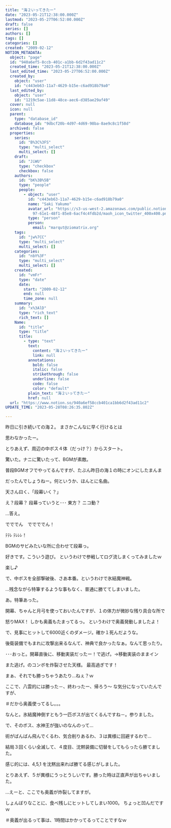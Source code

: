 ```yaml
---
title: "海２いってきたー"
date: "2023-05-21T12:38:00.000Z"
lastmod: "2023-05-27T06:52:00.000Z"
draft: false
series: []
authors: []
tags: []
categories: []
created: "2009-02-12"
NOTION_METADATA:
  object: "page"
  id: "940a6ef5-8ccb-401c-a1bb-6d2f43ad11c2"
  created_time: "2023-05-21T12:38:00.000Z"
  last_edited_time: "2023-05-27T06:52:00.000Z"
  created_by:
    object: "user"
    id: "c443eb63-11a7-4629-b15e-c6ad918b79a0"
  last_edited_by:
    object: "user"
    id: "1219c5ae-11d8-48ce-aec6-d385ae29af49"
  cover: null
  icon: null
  parent:
    type: "database_id"
    database_id: "9dbcf20b-4d97-4d69-98ba-8ae9c8c1f58d"
  archived: false
  properties:
    series:
      id: "B%3C%3FS"
      type: "multi_select"
      multi_select: []
    draft:
      id: "JiWU"
      type: "checkbox"
      checkbox: false
    authors:
      id: "bK%3B%5B"
      type: "people"
      people:
        - object: "user"
          id: "c443eb63-11a7-4629-b15e-c6ad918b79a0"
          name: "Saki Yakumo"
          avatar_url: "https://s3-us-west-2.amazonaws.com/public.notion-static.com/3ad1c4\
            97-61e1-48f1-85e8-6acf4c4fdb2d/maoh_icon_twitter_400x400.png"
          type: "person"
          person:
            email: "marqut@ziomatrix.org"
    tags:
      id: "jw%7CC"
      type: "multi_select"
      multi_select: []
    categories:
      id: "nbY%3F"
      type: "multi_select"
      multi_select: []
    created:
      id: "vmFr"
      type: "date"
      date:
        start: "2009-02-12"
        end: null
        time_zone: null
    summary:
      id: "x%3AlD"
      type: "rich_text"
      rich_text: []
    Name:
      id: "title"
      type: "title"
      title:
        - type: "text"
          text:
            content: "海２いってきたー"
            link: null
          annotations:
            bold: false
            italic: false
            strikethrough: false
            underline: false
            code: false
            color: "default"
          plain_text: "海２いってきたー"
          href: null
  url: "https://www.notion.so/940a6ef58ccb401ca1bb6d2f43ad11c2"
UPDATE_TIME: "2023-05-28T08:26:35.802Z"

---
```

<link rel="stylesheet" href="https://cdn.jsdelivr.net/npm/katex@0.16.2/dist/katex.min.css" integrity="sha384-bYdxxUwYipFNohQlHt0bjN/LCpueqWz13HufFEV1SUatKs1cm4L6fFgCi1jT643X" crossorigin="anonymous">


昨日に引き続いての海２。 まさかこんなに早く行けるとは


思わなかったー。


とりあえず、周辺の中ボス４体（だっけ？）からスタート。


驚いた。ナニに驚いたって、BGMが素敵。


普段BGMオフでやってるんですが、たぶん昨日の海１の時にオンにしたまんま


だったんでしょうねー。何というか、ほんとに名曲。


天さん曰く、「段幕いく？」


え？段幕？ 段幕っていうと･･･ 東方？ ニコ動？


…答え。


でででん　ででででん！


ﾃﾃﾚ ﾃﾚﾚﾚ！


BGMのサビみたいな所に合わせて段幕っ。


好きです。こういう遊び。 というわけで参戦してログ流しまくってみましたｗ


楽し♪


で、中ボスを全部撃破後、さあ本番。というわけで氷結魔神戦。


…残念ながら特筆するような事もなく、普通に勝ててしまいました。


あ。特筆あった。


開幕、ちゃんと月弓を使っておいたんですが、１の体力が微妙な残り具合な所で


怒りMAX！ しかも奥義もたまってるっ。 というわけで奥義発動しましたよ！


で、見事にヒットして6000近くのダメージ。確か１死んだような。


後衛装備でもまれに攻撃出来るなんて、神典で良かったなぁ。なんて思ったり。


･･･おっと。開幕直後に、移動実装だったー！で逃げ。→移動実装のままイン


また逃げ。のコンボを炸裂させた天様。 最高過ぎです！


まぁ、それでも勝っちゃうあたり…ねぇ？ｗ


ここで、八雲的には勝った－、終わったー、帰ろう～ な気分になっていたんですが、


＃だから奥義使ってるし。。。


なんと。氷結魔神倒すともう一匹ボスが出てくるんですね－。参りました。


で、そのボス、水神王が強いのなんのって…


術がばんばん飛んでくるわ、気合削りあるわ、３は異様に回避するわで…


結局３回くらい全滅して、４度目、沈黙装備に切替をしてもらったら勝てました。


感じ的には、4,5,1 を沈黙出来れば勝てる感じがしました。


とりあえず、５が異様にうっとうしいです。勝った時は正直声が出ちゃいました。


…えーと、ここでも奥義が炸裂してますが。


しょんぼりなことに、食べ残しにヒットしてしまい1000。 ちょっと凹んだですｗ


＃奥義が出るって事は、1時間はかかってるってことですなｗ


